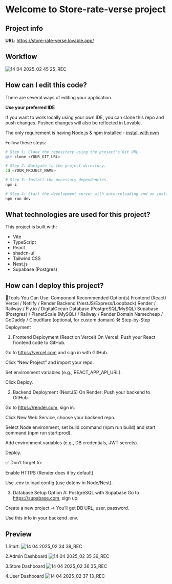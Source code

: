 # Welcome to Store-rate-verse project

## Project info

**URL**: https://store-rate-verse.lovable.app/
## Workflow
![14 04 2025_02 45 25_REC](https://github.com/user-attachments/assets/1b117c98-9202-40f7-93ba-f139d3d312aa)



## How can I edit this code?

There are several ways of editing your application.

**Use your preferred IDE**

If you want to work locally using your own IDE, you can clone this repo and push changes. Pushed changes will also be reflected in Lovable.

The only requirement is having Node.js & npm installed - [install with nvm](https://github.com/nvm-sh/nvm#installing-and-updating)

Follow these steps:

```sh
# Step 1: Clone the repository using the project's Git URL.
git clone <YOUR_GIT_URL>

# Step 2: Navigate to the project directory.
cd <YOUR_PROJECT_NAME>

# Step 3: Install the necessary dependencies.
npm i

# Step 4: Start the development server with auto-reloading and an instant preview.
npm run dev
```
## What technologies are used for this project?

This project is built with:

- Vite
- TypeScript
- React
- shadcn-ui
- Tailwind CSS
- Nest.js
- Supabase (Postgres)

## How can I deploy this project?

🧰Tools You Can Use:
Component	Recommended Option(s)
Frontend (React)	Vercel / Netlify / Render
Backend (NestJS/Express/Loopback)	Render / Railway / Fly.io / DigitalOcean
Database (PostgreSQL/MySQL)	Supabase (Postgres) / PlanetScale (MySQL) / Railway / Render
Domain	Namecheap / GoDaddy / Cloudflare (optional, for custom domain)
🛠️ Step-by-Step Deployment
1. Frontend Deployment (React on Vercel)
On Vercel:
Push your React frontend code to GitHub.

Go to https://vercel.com and sign in with GitHub.

Click “New Project” and import your repo.

Set environment variables (e.g., REACT_APP_API_URL).

Click Deploy.

2. Backend Deployment (NestJS)
On Render:
Push your backend to GitHub.

Go to https://render.com, sign in.

Click New Web Service, choose your backend repo.

Select Node environment, set build command (npm run build) and start command (npm run start:prod).

Add environment variables (e.g., DB credentials, JWT secrets).

Deploy.

✅ Don’t forget to:

Enable HTTPS (Render does it by default).

Use .env to load config (use dotenv in Node/Nest).

3. Database Setup
Option A: PostgreSQL with Supabase
Go to https://supabase.com, sign up.

Create a new project → You’ll get DB URL, user, password.

Use this info in your backend .env.
## Preview
1.Start.
![14 04 2025_02 34 39_REC](https://github.com/user-attachments/assets/810c6d6c-a2a4-4b93-ba2f-44902474c8e9)

2.Admin Dashboard
![14 04 2025_02 35 36_REC](https://github.com/user-attachments/assets/da6df145-6741-493d-8b4c-4865f7d5e79a)

3.Store Dashboard
![14 04 2025_02 36 35_REC](https://github.com/user-attachments/assets/5c5f5d64-c2de-4572-b97f-fb62e1501b04)

4.User Dashboard
![14 04 2025_02 37 13_REC](https://github.com/user-attachments/assets/132954f2-8438-4dd7-908b-398472aff6d4)














